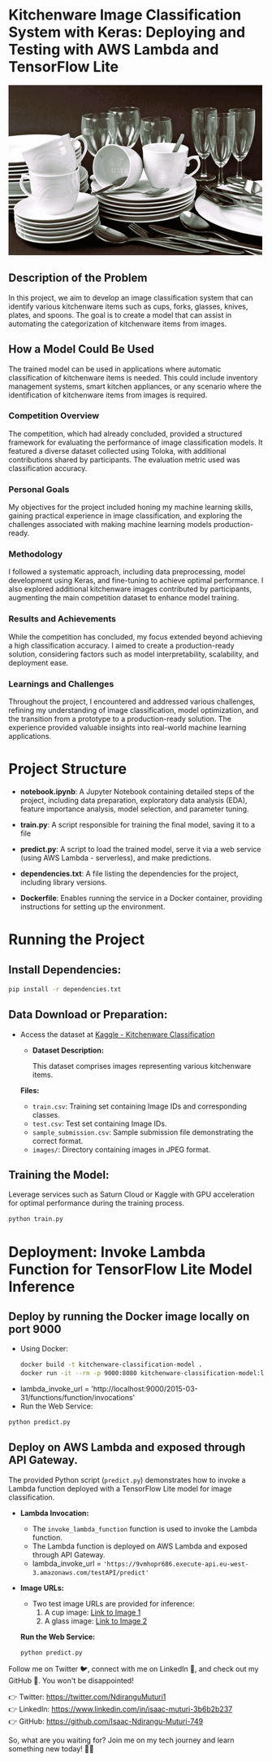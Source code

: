 # Kitchenware Image Classification System with Keras: Deploying and Testing with AWS Lambda and TensorFlow Lite

![Kitchenware Image](images/kitchenware_image.png)

## Description of the Problem

In this project, we aim to develop an image classification system that can identify various kitchenware items such as cups, forks, glasses, knives, plates, and spoons. The goal is to create a model that can assist in automating the categorization of kitchenware items from images.

## How a Model Could Be Used

The trained model can be used in applications where automatic classification of kitchenware items is needed. This could include inventory management systems, smart kitchen appliances, or any scenario where the identification of kitchenware items from images is required.

### Competition Overview

The competition, which had already concluded, provided a structured framework for evaluating the performance of image classification models. It featured a diverse dataset collected using Toloka, with additional contributions shared by participants. The evaluation metric used was classification accuracy.

### Personal Goals

My objectives for the project included honing my machine learning skills, gaining practical experience in image classification, and exploring the challenges associated with making machine learning models production-ready.

### Methodology

I followed a systematic approach, including data preprocessing, model development using Keras, and fine-tuning to achieve optimal performance. I also explored additional kitchenware images contributed by participants, augmenting the main competition dataset to enhance model training.

### Results and Achievements

While the competition has concluded, my focus extended beyond achieving a high classification accuracy. I aimed to create a production-ready solution, considering factors such as model interpretability, scalability, and deployment ease.

### Learnings and Challenges

Throughout the project, I encountered and addressed various challenges, refining my understanding of image classification, model optimization, and the transition from a prototype to a production-ready solution. The experience provided valuable insights into real-world machine learning applications.

# Project Structure

- **notebook.ipynb**: A Jupyter Notebook containing detailed steps of the project, including data preparation, exploratory data analysis (EDA), feature importance analysis, model selection, and parameter tuning.

- **train.py**: A script responsible for training the final model, saving it to a file

- **predict.py**: A script to load the trained model, serve it via a web service (using AWS Lambda - serverless), and make predictions.

- **dependencies.txt**: A file listing the dependencies for the project, including library versions.

- **Dockerfile**: Enables running the service in a Docker container, providing instructions for setting up the environment.


# Running the Project

## **Install Dependencies:**
```bash
pip install -r dependencies.txt
```

## **Data Download or Preparation:**

- Access the dataset at [Kaggle - Kitchenware Classification](https://www.kaggle.com/c/kitchenware-classification/data)
  - **Dataset Description:**

    This dataset comprises images representing various kitchenware items.

  **Files:**

  - `train.csv`: Training set containing Image IDs and corresponding classes.
  - `test.csv`: Test set containing Image IDs.
  - `sample_submission.csv`: Sample submission file demonstrating the correct format.
  - `images/`: Directory containing images in JPEG format.

## **Training the Model:**
Leverage services such as Saturn Cloud or Kaggle with GPU acceleration for optimal performance during the training process.
```bash
python train.py
```

# Deployment: Invoke Lambda Function for TensorFlow Lite Model Inference

## Deploy by running the Docker image locally on port 9000
   - Using Docker:
     ```bash
     docker build -t kitchenware-classification-model .
     docker run -it --rm -p 9000:8080 kitchenware-classification-model:latest
     ```
   - lambda_invoke_url = 'http://localhost:9000/2015-03-31/functions/function/invocations'  
   - Run the Web Service:  
   ```bash
   python predict.py
   ```

## Deploy on AWS Lambda and exposed through API Gateway.

The provided Python script (`predict.py`) demonstrates how to invoke a Lambda function deployed with a TensorFlow Lite model for image classification.

- **Lambda Invocation:**
  - The `invoke_lambda_function` function is used to invoke the Lambda function.
  - The Lambda function is deployed on AWS Lambda and exposed through API Gateway.
  - lambda_invoke_url = `'https://9vmhopr686.execute-api.eu-west-3.amazonaws.com/testAPI/predict'`

- **Image URLs:**
  - Two test image URLs are provided for inference:
    1. A cup image: [Link to Image 1](https://th.bing.com/th/id/OIP.LdDqEwKlL3wJ1zFPjzvFqwHaIW?rs=1&pid=ImgDetMain)
    2. A glass image: [Link to Image 2](https://th.bing.com/th/id/R.72f44a5975ee79e83703cfb10809f0be?rik=6ht3ChPx7G84yA&pid=ImgRaw&r=0)

   **Run the Web Service:**
   ```bash
   python predict.py
   ```

Follow me on Twitter 🐦, connect with me on LinkedIn 🔗, and check out my GitHub 🐙. You won't be disappointed!

👉 Twitter: https://twitter.com/NdiranguMuturi1  
👉 LinkedIn: https://www.linkedin.com/in/isaac-muturi-3b6b2b237  
👉 GitHub: https://github.com/Isaac-Ndirangu-Muturi-749  

So, what are you waiting for? Join me on my tech journey and learn something new today! 🚀🌟